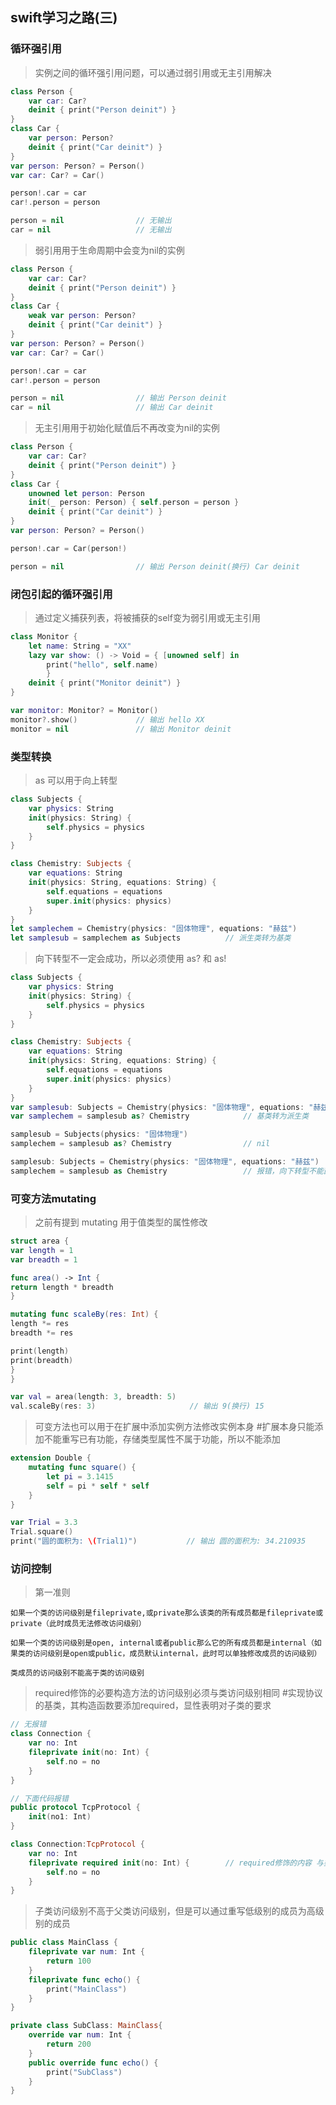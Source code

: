 ## swift学习之路(三)

### 循环强引用

> 实例之间的循环强引用问题，可以通过弱引用或无主引用解决
```swift
class Person {
    var car: Car?
    deinit { print("Person deinit") }
}
class Car {
    var person: Person?
    deinit { print("Car deinit") }
}
var person: Person? = Person()
var car: Car? = Car()

person!.car = car
car!.person = person

person = nil                // 无输出
car = nil                   // 无输出
```

> 弱引用用于生命周期中会变为nil的实例
```swift
class Person {
    var car: Car?
    deinit { print("Person deinit") }
}
class Car {
    weak var person: Person?
    deinit { print("Car deinit") }
}
var person: Person? = Person()
var car: Car? = Car()

person!.car = car
car!.person = person

person = nil                // 输出 Person deinit
car = nil                   // 输出 Car deinit
```

> 无主引用用于初始化赋值后不再改变为nil的实例
```swift
class Person {
    var car: Car?
    deinit { print("Person deinit") }
}
class Car {
    unowned let person: Person
    init(_ person: Person) { self.person = person }
    deinit { print("Car deinit") }
}
var person: Person? = Person()

person!.car = Car(person!)

person = nil                // 输出 Person deinit(换行) Car deinit
```

### 闭包引起的循环强引用

> 通过定义捕获列表，将被捕获的self变为弱引用或无主引用
```swift
class Monitor {
    let name: String = "XX"
    lazy var show: () -> Void = { [unowned self] in
        print("hello", self.name)
        }
    deinit { print("Monitor deinit") }
}

var monitor: Monitor? = Monitor()
monitor?.show()             // 输出 hello XX
monitor = nil               // 输出 Monitor deinit
```

### 类型转换

> as 可以用于向上转型
```swift
class Subjects {
    var physics: String
    init(physics: String) {
        self.physics = physics
    }
}

class Chemistry: Subjects {
    var equations: String
    init(physics: String, equations: String) {
        self.equations = equations
        super.init(physics: physics)
    }
}
let samplechem = Chemistry(physics: "固体物理", equations: "赫兹")
let samplesub = samplechem as Subjects          // 派生类转为基类   
```

> 向下转型不一定会成功，所以必须使用 as? 和 as! 
```swift
class Subjects {
    var physics: String
    init(physics: String) {
        self.physics = physics
    }
}

class Chemistry: Subjects {
    var equations: String
    init(physics: String, equations: String) {
        self.equations = equations
        super.init(physics: physics)
    }
}
var samplesub: Subjects = Chemistry(physics: "固体物理", equations: "赫兹")
var samplechem = samplesub as? Chemistry            // 基类转为派生类

samplesub = Subjects(physics: "固体物理")
samplechem = samplesub as? Chemistry                // nil

samplesub: Subjects = Chemistry(physics: "固体物理", equations: "赫兹")
samplechem = samplesub as Chemistry                 // 报错，向下转型不能直接用 as
```

### 可变方法mutating

> 之前有提到 mutating 用于值类型的属性修改
```swift
struct area {
var length = 1
var breadth = 1

func area() -> Int {
return length * breadth
}

mutating func scaleBy(res: Int) {
length *= res
breadth *= res

print(length)
print(breadth)
}
}

var val = area(length: 3, breadth: 5)
val.scaleBy(res: 3)                     // 输出 9(换行) 15
```

> 可变方法也可以用于在扩展中添加实例方法修改实例本身
> #扩展本身只能添加不能重写已有功能，存储类型属性不属于功能，所以不能添加
```swift
extension Double {
    mutating func square() {
        let pi = 3.1415
        self = pi * self * self
    }
}

var Trial = 3.3
Trial.square()
print("圆的面积为: \(Trial1)")           // 输出 圆的面积为: 34.210935
```

### 访问控制

> 第一准则

    如果一个类的访问级别是fileprivate,或private那么该类的所有成员都是fileprivate或private（此时成员无法修改访问级别）
    
    如果一个类的访问级别是open, internal或者public那么它的所有成员都是internal（如果类的访问级别是open或public，成员默认internal，此时可以单独修改成员的访问级别）
    
    类成员的访问级别不能高于类的访问级别

> required修饰的必要构造方法的访问级别必须与类访问级别相同
> #实现协议的基类，其构造函数要添加required，显性表明对子类的要求
```swift
// 无报错
class Connection {
    var no: Int
    fileprivate init(no: Int) {
        self.no = no
    }
}

// 下面代码报错
public protocol TcpProtocol {
    init(no1: Int)
}

class Connection:TcpProtocol {
    var no: Int
    fileprivate required init(no: Int) {        // required修饰的内容 与类不处于同一个访问级别
        self.no = no
    }
}
```

> 子类访问级别不高于父类访问级别，但是可以通过重写低级别的成员为高级别的成员
```swift
public class MainClass {
    fileprivate var num: Int {
        return 100
    }
    fileprivate func echo() {
        print("MainClass")
    }
}

private class SubClass: MainClass{
    override var num: Int {
        return 200
    }
    public override func echo() {
        print("SubClass")
    }
}
```
